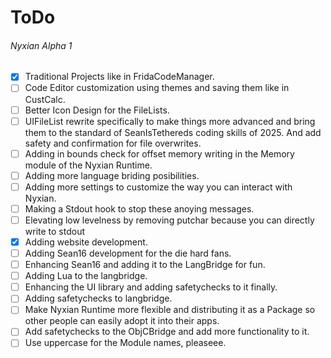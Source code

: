 # ToDo

###### Nyxian Alpha 1

- [x] Traditional Projects like in FridaCodeManager.
- [ ] Code Editor customization using themes and saving them like in CustCalc.
- [ ] Better Icon Design for the FileLists.
- [ ] UIFileList rewrite specifically to make things more advanced and bring them to the standard of SeanIsTethereds coding skills of 2025. And add safety and confirmation for file overwrites.
- [ ] Adding in bounds check for offset memory writing in the Memory module of the Nyxian Runtime.
- [ ] Adding more language briding posibilities.
- [ ] Adding more settings to customize the way you can interact with Nyxian.
- [ ] Making a Stdout hook to stop these anoying messages.
- [ ] Elevating low levelness by removing putchar because you can directly write to stdout
- [x] Adding website development.
- [ ] Adding Sean16 development for the die hard fans.
- [ ] Enhancing Sean16 and adding it to the LangBridge for fun.
- [ ] Adding Lua to the langbridge.
- [ ] Enhancing the UI library and adding safetychecks to it finally.
- [ ] Adding safetychecks to langbridge.
- [ ] Make Nyxian Runtime more flexible and distributing it as a Package so other people can easily adopt it into their apps.
- [ ] Add safetychecks to the ObjCBridge and add more functionality to it.
- [ ] Use uppercase for the Module names, pleaseee.